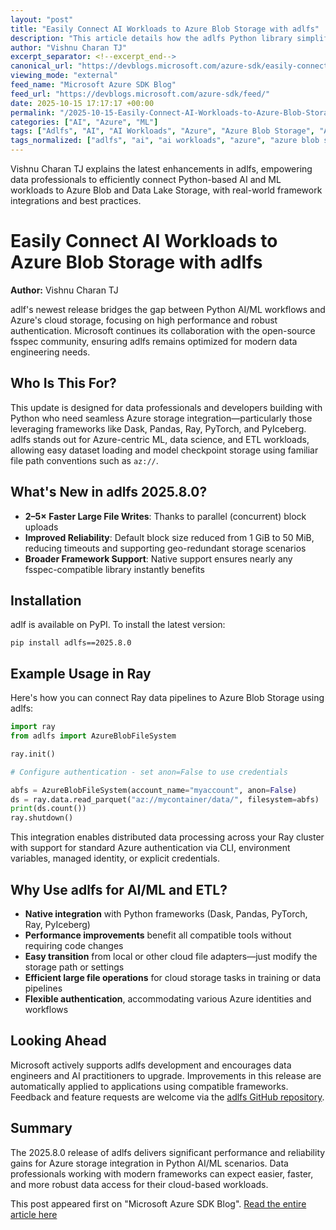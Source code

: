 ```yaml
---
layout: "post"
title: "Easily Connect AI Workloads to Azure Blob Storage with adlfs"
description: "This article details how the adlfs Python library simplifies and accelerates the connection between AI and ML workloads and Azure Blob or Data Lake Storage. It highlights Microsoft's ongoing collaboration with the open-source fsspec community and outlines recent adlfs performance enhancements, improved reliability for large files, fast uploads, and seamless integration with popular Python data frameworks such as Dask, Pandas, Ray, and PyTorch. Example usage and installation guidance are included."
author: "Vishnu Charan TJ"
excerpt_separator: <!--excerpt_end-->
canonical_url: "https://devblogs.microsoft.com/azure-sdk/easily-connect-ai-workloads-to-azure-blob-storage-with-adlfs/"
viewing_mode: "external"
feed_name: "Microsoft Azure SDK Blog"
feed_url: "https://devblogs.microsoft.com/azure-sdk/feed/"
date: 2025-10-15 17:17:17 +00:00
permalink: "/2025-10-15-Easily-Connect-AI-Workloads-to-Azure-Blob-Storage-with-adlfs.html"
categories: ["AI", "Azure", "ML"]
tags: ["Adlfs", "AI", "AI Workloads", "Azure", "Azure Blob Storage", "Azure Data Lake Storage", "Azure SDK", "Blob Storage", "Cloud Storage", "Concurrent Uploads", "Dask", "Data Engineering", "Data Lake", "Data Pipelines", "ETL", "Fsspec", "Machine Learning", "ML", "News", "Pandas", "Performance Optimization", "Python", "PyTorch", "Ray", "Storage", "Storage Authentication"]
tags_normalized: ["adlfs", "ai", "ai workloads", "azure", "azure blob storage", "azure data lake storage", "azure sdk", "blob storage", "cloud storage", "concurrent uploads", "dask", "data engineering", "data lake", "data pipelines", "etl", "fsspec", "machine learning", "ml", "news", "pandas", "performance optimization", "python", "pytorch", "ray", "storage", "storage authentication"]
---
```


Vishnu Charan TJ explains the latest enhancements in adlfs, empowering data professionals to efficiently connect Python-based AI and ML workloads to Azure Blob and Data Lake Storage, with real-world framework integrations and best practices.<!--excerpt_end-->

# Easily Connect AI Workloads to Azure Blob Storage with adlfs

**Author:** Vishnu Charan TJ

adlf's newest release bridges the gap between Python AI/ML workflows and Azure's cloud storage, focusing on high performance and robust authentication. Microsoft continues its collaboration with the open-source fsspec community, ensuring adlfs remains optimized for modern data engineering needs.

## Who Is This For?

This update is designed for data professionals and developers building with Python who need seamless Azure storage integration—particularly those leveraging frameworks like Dask, Pandas, Ray, PyTorch, and PyIceberg. adlfs stands out for Azure-centric ML, data science, and ETL workloads, allowing easy dataset loading and model checkpoint storage using familiar file path conventions such as `az://`.

## What's New in adlfs 2025.8.0?

- **2–5× Faster Large File Writes**: Thanks to parallel (concurrent) block uploads
- **Improved Reliability**: Default block size reduced from 1 GiB to 50 MiB, reducing timeouts and supporting geo-redundant storage scenarios
- **Broader Framework Support**: Native support ensures nearly any fsspec-compatible library instantly benefits

## Installation

adlf is available on PyPI. To install the latest version:

```shell
pip install adlfs==2025.8.0
```

## Example Usage in Ray

Here's how you can connect Ray data pipelines to Azure Blob Storage using adlfs:

```python
import ray
from adlfs import AzureBlobFileSystem

ray.init()

# Configure authentication - set anon=False to use credentials

abfs = AzureBlobFileSystem(account_name="myaccount", anon=False)
ds = ray.data.read_parquet("az://mycontainer/data/", filesystem=abfs)
print(ds.count())
ray.shutdown()
```

This integration enables distributed data processing across your Ray cluster with support for standard Azure authentication via CLI, environment variables, managed identity, or explicit credentials.

## Why Use adlfs for AI/ML and ETL?

- **Native integration** with Python frameworks (Dask, Pandas, PyTorch, Ray, PyIceberg)
- **Performance improvements** benefit all compatible tools without requiring code changes
- **Easy transition** from local or other cloud file adapters—just modify the storage path or settings
- **Efficient large file operations** for cloud storage tasks in training or data pipelines
- **Flexible authentication**, accommodating various Azure identities and workflows

## Looking Ahead

Microsoft actively supports adlfs development and encourages data engineers and AI practitioners to upgrade. Improvements in this release are automatically applied to applications using compatible frameworks. Feedback and feature requests are welcome via the [adlfs GitHub repository](https://github.com/fsspec/adlfs).

## Summary

The 2025.8.0 release of adlfs delivers significant performance and reliability gains for Azure storage integration in Python AI/ML scenarios. Data professionals working with modern frameworks can expect easier, faster, and more robust data access for their cloud-based workloads.

This post appeared first on "Microsoft Azure SDK Blog". [Read the entire article here](https://devblogs.microsoft.com/azure-sdk/easily-connect-ai-workloads-to-azure-blob-storage-with-adlfs/)
